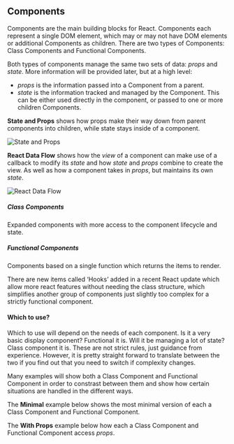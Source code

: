 ## Components

Components are the main building blocks for React. Components each represent a single DOM element, which may or may not have DOM elements or additional Components as children. There are two types of Components: Class Components and Functional Components.

Both types of components manage the same two sets of data: _props_ and _state_. More information will be provided later, but at a high level:
* _props_ is the information passed into a Component from a parent.
* _state_ is the information tracked and managed by the Component. This can be either used directly in the component, or passed to one or more children Components.

__State and Props__ shows how props make their way down from parent components into children, while state stays inside of a component.

![State and Props](/first-to-react/diagrams/stateandprops.png)

__React Data Flow__ shows how the _view_ of a component can make use of a callback to modify its _state_ and how _state_ and _props_ combine to create the view. As well as how a component takes in _props_, but maintains its own _state_.

![React Data Flow](/first-to-react/diagrams/reactdataflow.png)

##### Class Components

Expanded components with more access to the component lifecycle and state.

##### Functional Components

Components based on a single function which returns the items to render.

There are new items called ‘Hooks’ added in a recent React update which allow more react features without needing the class structure, which simplifies another group of components just slightly too complex for a strictly functional component.

#### Which to use?

Which to use will depend on the needs of each component. Is it a very basic display component? Functional it is. Will it be managing a lot of state? Class component it is. These are not strict rules, just guidance from experience. However, it is pretty straight forward to translate between the two if you find out that you need to switch if complexity changes.

Many examples will show both a Class Component and Functional Component in order to constrast between them and show how certain situations are handled in the different ways.

The __Minimal__ example below shows the most minimal version of each a Class Component and Functional Component.

The __With Props__ example below how each a Class Component and Functional Component access _props_.
